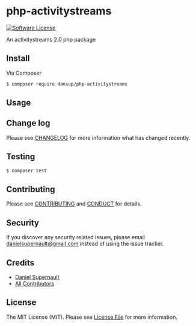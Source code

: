 # php-activitystreams

[![Software License][ico-license]](LICENSE.md)

An activitystreams 2.0 php package

## Install

Via Composer

``` bash
$ composer require dansup/php-activitystreams
```

## Usage

## Change log

Please see [CHANGELOG](CHANGELOG.md) for more information what has changed recently.

## Testing

``` bash
$ composer test
```

## Contributing

Please see [CONTRIBUTING](CONTRIBUTING.md) and [CONDUCT](CONDUCT.md) for details.

## Security

If you discover any security related issues, please email danielsupernault@gmail.com instead of using the issue tracker.

## Credits

- [Daniel Supernault][link-author]
- [All Contributors][link-contributors]

## License

The MIT License (MIT). Please see [License File](LICENSE.md) for more information.

[ico-version]: https://img.shields.io/packagist/v/dansup/php-activitystreams.svg?style=flat-square
[ico-license]: https://img.shields.io/badge/license-MIT-brightgreen.svg?style=flat-square
[ico-travis]: https://img.shields.io/travis/dansup/php-activitystreams/master.svg?style=flat-square
[ico-scrutinizer]: https://img.shields.io/scrutinizer/coverage/g/dansup/php-activitystreams.svg?style=flat-square
[ico-code-quality]: https://img.shields.io/scrutinizer/g/dansup/php-activitystreams.svg?style=flat-square
[ico-downloads]: https://img.shields.io/packagist/dt/dansup/php-activitystreams.svg?style=flat-square

[link-packagist]: https://packagist.org/packages/dansup/php-activitystreams
[link-travis]: https://travis-ci.org/dansup/php-activitystreams
[link-scrutinizer]: https://scrutinizer-ci.com/g/dansup/php-activitystreams/code-structure
[link-code-quality]: https://scrutinizer-ci.com/g/dansup/php-activitystreams
[link-downloads]: https://packagist.org/packages/dansup/php-activitystreams
[link-author]: https://github.com/dansup
[link-contributors]: ../../contributors
